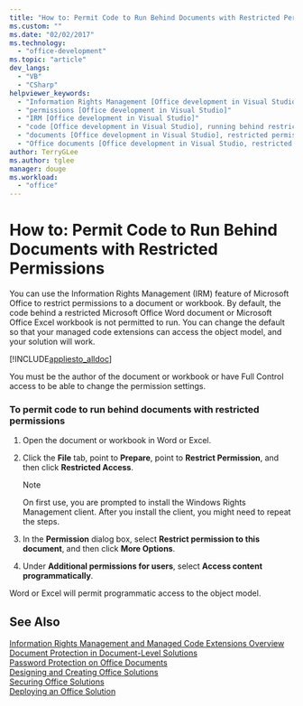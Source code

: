 ```yaml
---
title: "How to: Permit Code to Run Behind Documents with Restricted Permissions | Microsoft Docs"
ms.custom: ""
ms.date: "02/02/2017"
ms.technology: 
  - "office-development"
ms.topic: "article"
dev_langs: 
  - "VB"
  - "CSharp"
helpviewer_keywords: 
  - "Information Rights Management [Office development in Visual Studio]"
  - "permissions [Office development in Visual Studio]"
  - "IRM [Office development in Visual Studio]"
  - "code [Office development in Visual Studio], running behind restricted documents"
  - "documents [Office development in Visual Studio], restricted permissions"
  - "Office documents [Office development in Visual Studio, restricted permissions"
author: TerryGLee
ms.author: tglee
manager: douge
ms.workload: 
  - "office"
---
```

# How to: Permit Code to Run Behind Documents with Restricted Permissions
  You can use the Information Rights Management (IRM) feature of Microsoft Office to restrict permissions to a document or workbook. By default, the code behind a restricted Microsoft Office Word document or Microsoft Office Excel workbook is not permitted to run. You can change the default so that your managed code extensions can access the object model, and your solution will work.  
  
 [!INCLUDE[appliesto_alldoc](../vsto/includes/appliesto-alldoc-md.md)]  
  
 You must be the author of the document or workbook or have Full Control access to be able to change the permission settings.  
  
### To permit code to run behind documents with restricted permissions  
  
1.  Open the document or workbook in Word or Excel.  
  
2.  Click the **File** tab, point to **Prepare**, point to **Restrict Permission**, and then click **Restricted Access**.  
  
    > [!NOTE]  
    >  On first use, you are prompted to install the Windows Rights Management client. After you install the client, you might need to repeat the steps.  
  
3.  In the **Permission** dialog box, select **Restrict permission to this document**, and then click **More Options**.  
  
4.  Under **Additional permissions for users**, select **Access content programmatically**.  
  
 Word or Excel will permit programmatic access to the object model.  
  
## See Also  
 [Information Rights Management and Managed Code Extensions Overview](../vsto/information-rights-management-and-managed-code-extensions-overview.md)   
 [Document Protection in Document-Level Solutions](../vsto/document-protection-in-document-level-solutions.md)   
 [Password Protection on Office Documents](../vsto/password-protection-on-office-documents.md)   
 [Designing and Creating Office Solutions](../vsto/designing-and-creating-office-solutions.md)   
 [Securing Office Solutions](../vsto/securing-office-solutions.md)   
 [Deploying an Office Solution](../vsto/deploying-an-office-solution.md)  
  
  